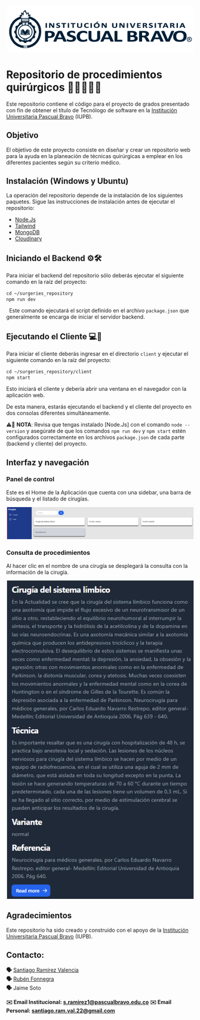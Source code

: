 

<center> <img src="Images/iupb_logo.png" width="500px"/> </center>

# Repositorio de procedimientos quirúrgicos 💉👨‍⚕️👩‍⚕️

Este repositorio contiene el código para el proyecto de grados presentado con fin de obtener el título de Tecnólogo de software en la [Institución Universitaria Pascual Bravo](https://pascualbravo.edu.co/) (IUPB).

## Objetivo

El objetivo de este proyecto consiste en diseñar y crear un repositorio web para la ayuda en la planeación de técnicas quirúrgicas a emplear en los diferentes pacientes según su criterio médico. 

## Instalación (Windows y Ubuntu)

La operación del repositorio depende de la instalación de los siguientes paquetes. Sigue las instrucciones de instalación antes de ejecutar el repositorio:  

 - [Node.Js](https://nodejs.org/es) 
 - [Tailwind](https://tailwindcss.com/)
 - [MongoDB](https://www.mongodb.com/)
 - [Cloudinary](https://cloudinary.com/)

## Iniciando el Backend ⚙️🛠️

Para iniciar el backend del repositorio sólo deberás ejecutar el siguiente comando en la raíz del proyecto:

```
cd ~/surgeries_repository
npm run dev
```
 
Este comando ejecutará el script definido en el archivo ```package.json``` que generalmente se encarga de iniciar el servidor backend.


## Ejecutando el Cliente 💻📱

Para iniciar el cliente deberás ingresar en el directorio ```client``` y ejecutar el siguiente comando en la raíz del proyecto:

```
cd ~/surgeries_repository/client
npm start
```

Esto iniciará el cliente y debería abrir una ventana en el navegador con la aplicación web.

De esta manera, estarás ejecutando el backend y el cliente del proyecto en dos consolas diferentes simultáneamente.


⚠️📢 **NOTA**: Revisa que tengas instalado [Node.Js] con el comando ```node --version``` y asegúrate de que los comandos ```npm run dev``` y ```npm start``` estén configurados correctamente en los archivos ```package.json``` de cada parte (backend y cliente) del proyecto.

## Interfaz y navegación

### Panel de control

Este es el Home de la Aplicación que cuenta con una sidebar, una barra de búsqueda y el listado de cirugías.

<center> <img src="Images/Home.png" width="500px"/> </center>

### Consulta de procedimientos 

Al hacer clic en el nombre de una cirugía se desplegará la consulta con la información de la cirugía.

<center> <img src="Images/consulta.png" width="500px"/> </center>


## Agradecimientos

<!--
Pon aquí tu programa de pasantías con el que realizaste parte de tu trabajo. 
-->


Este repositorio ha sido creado y construido con el apoyo de la [Institución Universitaria Pascual Bravo](https://pascualbravo.edu.co/) (IUPB).


<!--
## Licencia


Este tema lo podemos tratar. Yo sugeriría CC-BY-NC 4.0, pero podemos mirarlo luego.
-->




## Contacto:

**🗣️** [Santiago Ramírez Valencia](https://github.com/SnNig1) \
**🗣️** [Rubén Fonnegra](https://github.com/rubenfonnegra) \
**🗣️** Jaime Soto


**✉️ Email Institucional: s.ramirez1@pascualbravo.edu.co**
**✉️ Email Personal: santiago.ram.val.22@gmail.com** 



